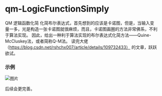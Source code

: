 # qm-LogicFunctionSimply
QM 逻辑函数化简
  化简布尔表达式，首先想到的应该是卡诺图，但是，当输入变量一多，光是构造一张卡诺图就很麻烦，而且，卡诺图画圈的方法非常佛系，不利于算法实现。
  因此，给出一种利于算法实现的布尔表达式化简方法——Quine-McCluskey法，或者简称Q-M法。
读完大佬（https://blog.csdn.net/rshchx007/article/details/109732433） 的文章，跃跃欲试。

### 示例
![图片](https://user-images.githubusercontent.com/80498210/150637873-ac067707-144d-45c9-8623-2ead976005f1.png)

后续会更完善。
